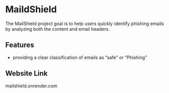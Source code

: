 # MaildShield

The MailShield project goal is to help users quickly identify phishing emails by analyzing both the content and email headers.

## Features

- providing a clear classification of emails as “safe” or “Phishing”

## Website Link 
mailshield.onrender.com
